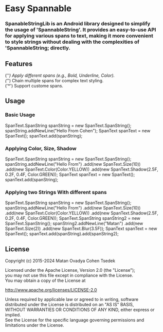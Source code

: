 # Easy Spannable

### SpanableStringLib is an Android library designed to simplify the usage of 'SpannableString'. It provides an easy-to-use API for applying various spans to text, making it more convenient to style strings without dealing with the complexities of 'SpannableString; directly.

## Features
('*') Apply different spans (e.g., Bold, Underline, Color).  
('*') Chain multiple spans for complex text styling.  
('*') Support custome spans.  

## Usage
### Basic Usage
SpanText.SpanString spanString = new SpanText.SpanString();
spanString.addNewLine("Hello From Cohen");
SpanText spanText = new SpanText();
spanText.add(spanString);

### Applying Color, Size, Shadow
SpanText.SpanString spanString = new SpanText.SpanString();
spanString.addNewLine("Hello From")
        .add(new SpanText.Size(10))
        .add(new SpanText.Color(Color.YELLOW))
        .add(new SpanText.Shadow(2.5F, 0.2F, 0.4F, Color.GREEN));
SpanText spanText = new SpanText();
spanText.add(spanString);

### Applying two Strings With different spans
SpanText.SpanString spanString = new SpanText.SpanString();
spanString.addNewLine("Hello From")
        .add(new SpanText.Size(10))
        .add(new SpanText.Color(Color.YELLOW))
        .add(new SpanText.Shadow(2.5F, 0.2F, 0.4F, Color.GREEN));
SpanText.SpanString spanString2 = new SpanText.SpanString();
spanString2.addNewLine("Matan")
        .add(new SpanText.Size(2))
        .add(new SpanText.Blur(3.5F));
SpanText spanText = new SpanText();
spanText.add(spanString).add(spanString2);

## License
Copyright (c) 2015-2024 Matan Ovadya Cohen Tsedek

Licensed under the Apache License, Version 2.0 (the "License");  
you may not use this file except in compliance with the License.  
You may obtain a copy of the License at  

   http://www.apache.org/licenses/LICENSE-2.0  

Unless required by applicable law or agreed to in writing, software  
distributed under the License is distributed on an "AS IS" BASIS,  
WITHOUT WARRANTIES OR CONDITIONS OF ANY KIND, either express or implied.  
See the License for the specific language governing permissions and  
limitations under the License.  
